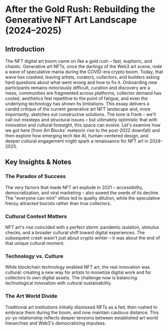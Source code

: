 # After the Gold Rush: Rebuilding the Generative NFT Art Landscape (2024–2025)

## Introduction

The NFT digital art boom came on like a gold rush – fast, euphoric, and chaotic. Generative art NFTs, once the darlings of the Web3 art scene, rode a wave of speculative mania during the COVID-era crypto boom. Today, that wave has crashed, leaving artists, curators, collectors, and builders asking hard questions about what went wrong and how to fix it. Onboarding new participants remains notoriously difficult, curation and discovery are a mess, communities are fragmented across platforms, collector demand has cooled, aesthetics feel repetitive to the point of fatigue, and even the underlying technology has shown its limitations. This essay delivers a candid critique of the current generative art NFT landscape and, more importantly, sketches out constructive solutions. The tone is frank – we'll call out missteps and structural issues – but ultimately optimistic that with innovation and cultural foresight, this space can evolve. Let's examine how we got here (from Art Blocks' meteoric rise to the post-2022 downfall) and then explore how emerging tech like AI, human-centered design, and deeper cultural engagement might spark a renaissance for NFT art in 2024–2025.

## Key Insights & Notes

### The Paradox of Success
The very factors that made NFT art explode in 2021 – accessibility, democratization, and viral marketing – also sowed the seeds of its decline. The "everyone can mint" ethos led to quality dilution, while the speculative frenzy attracted tourists rather than true collectors.

### Cultural Context Matters
NFT art's rise coincided with a perfect storm: pandemic isolation, stimulus checks, and a broader cultural shift toward digital experiences. The subsequent crash wasn't just about crypto winter – it was about the end of that unique cultural moment.

### Technology vs. Culture
While blockchain technology enabled NFT art, the real innovation was cultural: creating a new way for artists to monetize digital work and for collectors to own digital assets. The challenge now is balancing technological innovation with cultural sustainability.

### The Art World Divide
Traditional art institutions initially dismissed NFTs as a fad, then rushed to embrace them during the boom, and now maintain cautious distance. This yo-yo relationship reflects deeper tensions between established art world hierarchies and Web3's democratizing impulses. 